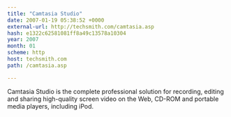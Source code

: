 ```yaml
---
title: "Camtasia Studio"
date: 2007-01-19 05:38:52 +0000
external-url: http://techsmith.com/camtasia.asp
hash: e1322c62581081ff8a49c13578a10304
year: 2007
month: 01
scheme: http
host: techsmith.com
path: /camtasia.asp

---
```


Camtasia Studio is the complete professional solution for recording, editing and sharing high-quality screen video on the Web, CD-ROM and portable media players, including iPod.
